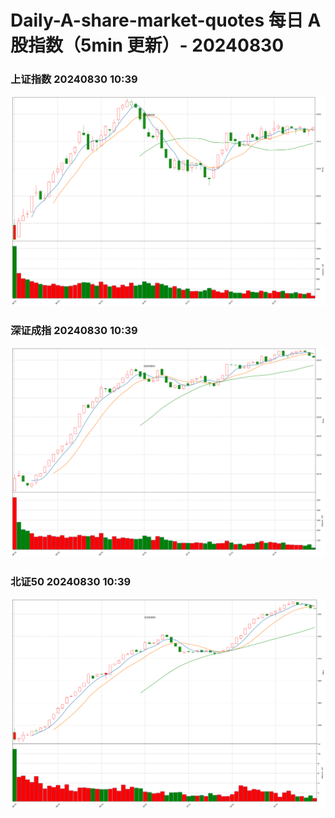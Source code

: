 
# Daily-A-share-market-quotes 每日 A 股指数（5min 更新）- 20240830

### 上证指数 20240830 10:39
![](./fig/2024/8/20240830-sh000001.png)

### 深证成指 20240830 10:39
![](./fig/2024/8/20240830-sz399001.png)

### 北证50 20240830 10:39
![](./fig/2024/8/20240830-bj899050.png)
